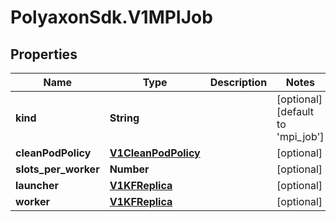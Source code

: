 # PolyaxonSdk.V1MPIJob

## Properties
Name | Type | Description | Notes
------------ | ------------- | ------------- | -------------
**kind** | **String** |  | [optional] [default to 'mpi_job']
**cleanPodPolicy** | [**V1CleanPodPolicy**](V1CleanPodPolicy.md) |  | [optional] 
**slots_per_worker** | **Number** |  | [optional] 
**launcher** | [**V1KFReplica**](V1KFReplica.md) |  | [optional] 
**worker** | [**V1KFReplica**](V1KFReplica.md) |  | [optional] 


